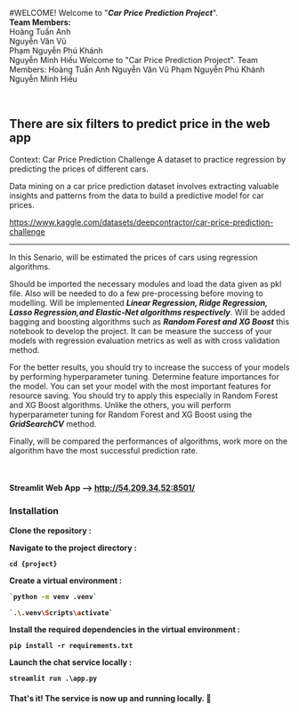 
#WELCOME!
Welcome to "***Car Price Prediction Project***".
</br>
**Team Members:**</br>
Hoàng Tuấn Anh </br>Nguyễn Văn Vũ </br>Phạm Nguyễn Phú Khánh </br>Nguyễn Minh Hiếu
Welcome to "Car Price Prediction Project".
Team Members:
Hoàng Tuấn Anh
Nguyễn Văn Vũ
Phạm Nguyễn Phú Khánh
Nguyễn Minh Hiếu

<br>

## There are six filters to predict price in the web app

Context:
Car Price Prediction Challenge A dataset to practice regression by predicting the prices of different cars.

Data mining on a car price prediction dataset involves extracting valuable insights and patterns from the data to build a predictive model for car prices.

https://www.kaggle.com/datasets/deepcontractor/car-price-prediction-challenge


---

In this Senario, will be estimated the prices of cars using regression algorithms.

Should be imported the necessary modules and load the data given as pkl file. Also will be needed to do a few pre-processing before moving to modelling. Will be implemented ***Linear Regression, Ridge Regression, Lasso Regression,and Elastic-Net algorithms respectively***. Will be added bagging and boosting algorithms such as ***Random Forest and XG Boost*** this notebook to develop the project. It can be measure the success of your models with regression evaluation metrics as well as with cross validation method.

For the better results, you should try to increase the success of your models by performing hyperparameter tuning. Determine feature importances for the model. You can set your model with the most important features for resource saving. You should try to apply this especially in Random Forest and XG Boost algorithms. Unlike the others, you will perform hyperparameter tuning for Random Forest and XG Boost using the ***GridSearchCV*** method.

Finally, will be compared the performances of algorithms, work more on the algorithm have the most successful prediction rate.

<br>

#### <b>Streamlit Web App<b/> --> <a>http://54.209.34.52:8501/<a/>
### Installation
Clone the repository :

Navigate to the project directory :

`cd {project}`


Create a virtual environment :
```bash
`python -m venv .venv`

`.\.venv\Scripts\activate`
```

Install the required dependencies in the virtual environment :

`pip install -r requirements.txt`


Launch the chat service locally :

`streamlit run .\app.py`

#### That's it! The service is now up and running locally. 🤗
